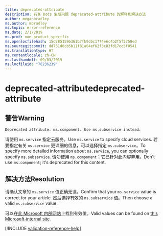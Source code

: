 ```yaml
---
title: deprecated-attribute
description: 有关 Docs 生成问题 deprecated-attribute 的解释和解决办法
author: meganbradley
ms.author: mbradley
ms.topic: error-reference
ms.date: 2/1/2019
ms.prod: non-product-specific
ms.openlocfilehash: 15d285159b361b7fb9dbc1774e6c4b2f5f5758ed
ms.sourcegitcommit: dd751d0cb5b11f81a64ef62f3c83fd17cc5f0541
ms.translationtype: HT
ms.contentlocale: zh-CN
ms.lasthandoff: 09/03/2019
ms.locfileid: "70236239"
---
```

# <a name="deprecated-attribute"></a><span data-ttu-id="b3984-103">deprecated-attribute</span><span class="sxs-lookup"><span data-stu-id="b3984-103">deprecated-attribute</span></span>

## <a name="warning"></a><span data-ttu-id="b3984-104">警告</span><span class="sxs-lookup"><span data-stu-id="b3984-104">Warning</span></span>

`Deprecated attribute: ms.component. Use ms.subservice instead.`

<span data-ttu-id="b3984-105">请使用 `ms.service` 指定云服务。</span><span class="sxs-lookup"><span data-stu-id="b3984-105">Use `ms.service` to specify cloud services.</span></span> <span data-ttu-id="b3984-106">若要指定有关 `ms.service` 更详细的信息，可以选择指定 `ms.subservice`。</span><span class="sxs-lookup"><span data-stu-id="b3984-106">To specify more detailed information about `ms.service`, you can optionally specify `ms.subservice`.</span></span> <span data-ttu-id="b3984-107">请勿使用 `ms.component`；它已针对此内容弃用。</span><span class="sxs-lookup"><span data-stu-id="b3984-107">Don't use `ms.component`; it's deprecated for this content.</span></span>

## <a name="resolution"></a><span data-ttu-id="b3984-108">解决方法</span><span class="sxs-lookup"><span data-stu-id="b3984-108">Resolution</span></span>

<span data-ttu-id="b3984-109">请确认文章的 `ms.service` 值正确无误。</span><span class="sxs-lookup"><span data-stu-id="b3984-109">Confirm that your `ms.service` value is correct for your article.</span></span> <span data-ttu-id="b3984-110">然后选择有效的 `ms.subservice` 值。</span><span class="sxs-lookup"><span data-stu-id="b3984-110">Then choose a valid `ms.subservice` value.</span></span>

<span data-ttu-id="b3984-111">可以在[此 Microsoft 内部网站](https://docsmetadatatool.azurewebsites.net/allowlists)上找到有效值。</span><span class="sxs-lookup"><span data-stu-id="b3984-111">Valid values can be found on [this Microsoft-internal site](https://docsmetadatatool.azurewebsites.net/allowlists).</span></span>

<!--make sure to add this file to your includes folder and verify the path-->
[!INCLUDE [validation-reference-help](includes/validation-reference-help.md)]
